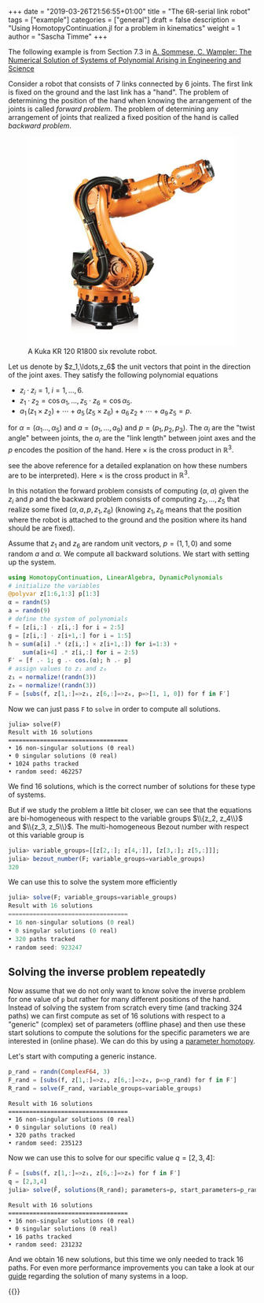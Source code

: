 +++
date = "2019-03-26T21:56:55+01:00"
title = "The 6R-serial link robot"
tags = ["example"]
categories = ["general"]
draft = false
description = "Using HomotopyContinuation.jl for a problem in kinematics"
weight = 1
author = "Sascha Timme"
+++

The following example is from Section 7.3 in [A. Sommese, C. Wampler: The Numerical Solution of Systems of Polynomial Arising in Engineering and Science](https://www.worldscientific.com/worldscibooks/10.1142/5763)


Consider a robot that consists of 7 links connected by 6 joints. The first link is fixed on the ground and the last link has a "hand". The problem of determining the position of the hand when knowing the arrangement of the joints is called  *forward problem*. The problem of determining any arrangement of joints that realized a fixed position of the hand is called *backward problem*.

<figure>
<img src="/images/kuka-6r.jpg" class="center"/>
<figcaption>A Kuka KR 120 R1800 six revolute robot.</figcaption>
</figure>
Let us denote by $z_1,\ldots,z_6$ the unit vectors that point in the direction of the joint axes.  They satisfy the following polynomial equations


  * $z_i \cdot z_i = 1,\; i=1,\ldots,6.$
  * $z_1 \cdot z_2 = \cos \alpha_1,\ldots, z_5 \cdot z_6 = \cos \alpha_5$.
  * $a_1\, (z_1 \times z_2) + \cdots + a_5\, (z_5 \times z_6) + a_6 \,z_2 + \cdots + a_9  \,z_5= p.$


for $\alpha=(\alpha_1\ldots, \alpha_5)$ and $a=(a_1,\ldots,a_9)$ and $p=(p_1,p_2,p_3)$.
The $\alpha_i$ are the "twist angle" between joints, the $a_i$ are the "link length" between joint axes
and the $p$ encodes the position of the hand. Here $\times$ is the cross product in $\mathbb{R}^3$.

see the above reference for a detailed explanation on how these numbers are to be interpreted). Here $\times$ is the cross product in $\mathbb{R}^3$.


In this notation the forward problem consists of computing $(\alpha,a)$ given the $z_i$ and $p$ and the backward problem consists of computing  $z_2,\ldots,z_5$ that realize some fixed $(\alpha,a,p,z_1,z_6)$ (knowing $z_1,z_6$ means that the position where the robot is attached to the ground  and the position where its hand should be are fixed).


Assume that $z_1$ and $z_6$ are random unit vectors, $p=(1,1,0)$ and some random $a$ and $\alpha$. We compute all backward solutions. We start with setting up the system.


```julia
using HomotopyContinuation, LinearAlgebra, DynamicPolynomials
# initialize the variables
@polyvar z[1:6,1:3] p[1:3]
α = randn(5)
a = randn(9)
# define the system of polynomials
f = [z[i,:] ⋅ z[i,:] for i = 2:5]
g = [z[i,:] ⋅ z[i+1,:] for i = 1:5]
h = sum(a[i] .* (z[i,:] × z[i+1,:]) for i=1:3) +
    sum(a[i+4] .* z[i,:] for i = 2:5)
F′ = [f .- 1; g .- cos.(α); h .- p]
# assign values to z₁ and z₆
z₁ = normalize!(randn(3))
z₆ = normalize!(randn(3))
F = [subs(f, z[1,:]=>z₁, z[6,:]=>z₆, p=>[1, 1, 0]) for f in F′]
```

Now we can just pass `F` to `solve` in order to compute all solutions.
```
julia> solve(F)
Result with 16 solutions
==================================
• 16 non-singular solutions (0 real)
• 0 singular solutions (0 real)
• 1024 paths tracked
• random seed: 462257
```


We find 16 solutions, which is the correct number of solutions for these type of systems.

But if we study the problem a little bit closer, we can see that the equations are bi-homogeneous with respect to the variable groups $\\{z_2, z_4\\}$ and $\\{z_3, z_5\\}$.
The multi-homogeneous Bezout number with respect ot this variable group is
```julia
julia> variable_groups=[[z[2,:]; z[4,:]], [z[3,:]; z[5,:]]];
julia> bezout_number(F; variable_groups=variable_groups)
320
```

We can use this to solve the system more efficiently
```julia
julia> solve(F; variable_groups=variable_groups)
Result with 16 solutions
==================================
• 16 non-singular solutions (0 real)
• 0 singular solutions (0 real)
• 320 paths tracked
• random seed: 923247
```

## Solving the inverse problem repeatedly

Now assume that we do not only want to know solve the inverse problem for one value of `p` but rather for many different positions of the hand.
Instead of solving the system from scratch every time (and tracking 324 paths) we can first compute as set of 16 solutions with respect to a "generic" (complex) set of parameters (offline phase) and then use these start solutions to compute the solutions for the specific parameters we are interested in (online phase). We can do this by using a [parameter homotopy](/guides/parameter-homotopies/).

Let's start with computing a generic instance.
```julia
p_rand = randn(ComplexF64, 3)
F_rand = [subs(f, z[1,:]=>z₁, z[6,:]=>z₆, p=>p_rand) for f in F′]
R_rand = solve(F_rand, variable_groups=variable_groups)
```
```
Result with 16 solutions
==================================
• 16 non-singular solutions (0 real)
• 0 singular solutions (0 real)
• 320 paths tracked
• random seed: 235123
```

Now we can use this to solve for our specific value $q=[2,3,4]$:
```julia
F̂ = [subs(f, z[1,:]=>z₁, z[6,:]=>z₆) for f in F′]
q = [2,3,4]
julia> solve(F̂, solutions(R_rand); parameters=p, start_parameters=p_rand, target_parameters=q)
```
```
Result with 16 solutions
==================================
• 16 non-singular solutions (0 real)
• 0 singular solutions (0 real)
• 16 paths tracked
• random seed: 231232
```
And we obtain 16 new solutions, but this time we only needed to track 16 paths.
For even more performance improvements you can take a look at our [guide](/guides/many-systems/) regarding the solution of many systems in a loop.

{{<bibtex >}} 
